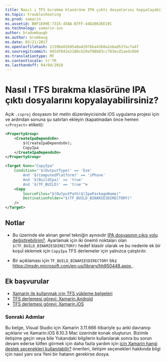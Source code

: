 ```yaml
---
title: Nasıl ı TFS bırakma klasörüne IPA çıktı dosyalarını kopyalayabilirsiniz?
ms.topic: troubleshooting
ms.prod: xamarin
ms.assetid: B0F1E09E-7315-45BA-B7FF-44D2063EE19C
ms.technology: xamarin-ios
author: bradumbaugh
ms.author: brumbaug
ms.date: 03/21/2017
ms.openlocfilehash: 2139be01b95a0a4287bba43b8a2ebad537ac7a4f
ms.sourcegitcommit: 945df041e2180cb20af08b83cc703ecd1aedc6b0
ms.translationtype: MT
ms.contentlocale: tr-TR
ms.lasthandoff: 04/04/2018
---
```

# <a name="how-can-i-copy-ipa-output-files-to-the-tfs-drop-folder"></a>Nasıl ı TFS bırakma klasörüne IPA çıktı dosyalarını kopyalayabilirsiniz?

Açık `.csproj` dosyasını bir metin düzenleyicisinde iOS uygulama projesi için ve ardından sonuna şu satırları ekleyin (kapatmadan önce hemen `</Project>` etiketi):

```xml
<PropertyGroup>
    <CreateIpaDependsOn>
        $(CreateIpaDependsOn);
        CopyIpa
    </CreateIpaDependsOn>
</PropertyGroup>

<Target Name="CopyIpa"
    Condition="'$(OutputType)' == 'Exe'
        And '$(ComputedPlatform)' == 'iPhone'
        And '$(BuildIpa)' == 'true'
        And '$(TF_BUILD)' == 'true'">
    <Copy
        SourceFiles="$(OutputPath)$(IpaPackageName)"
        DestinationFolder="$(TF_BUILD_BINARIESDIRECTORY)"
    />
</Target>
```

## <a name="notes"></a>Notlar

-   Bu üzerinde ele alınan genel tekniğin aynısıdır [IPA dosyasının çıkış yolu değiştirebilirim?](~/ios/troubleshooting/questions/ipa-output-path.md). Ayarlamak için iki önemli noktaları olan `$(TF_BUILD_BINARIESDIRECTORY)` hedef klasör olarak ve bu nedenle ek bir koşul eklemek için `CopyIpa` TFS derlemeler için yalnızca çalıştırılır.

-   Bir açıklaması için `TF_BUILD_BINARIESDIRECTORY` bkz [ https://msdn.microsoft.com/en-us/library/hh850448.aspx ](https://msdn.microsoft.com/en-us/library/hh850448.aspx).

## <a name="additional-references"></a>Ek başvurular

- [Xamarin ile kullanmak için TFS yükleme belgeleri](https://docs.microsoft.com/vsts/tfvc/overview)
- [TFS derlemesi görevi: Xamarin.Android](https://docs.microsoft.com/en-us/vsts/build-release/tasks/build/xamarin-android)
- [TFS derlemesi görevi: Xamarin.iOS](https://docs.microsoft.com/en-us/vsts/build-release/tasks/build/xamarin-ios)

### <a name="next-steps"></a>Sonraki Adımlar
Bu belge, Visual Studio için Xamarin 3.11.666 itibariyle şu anki davranışı açıklanır ve Xamarin.iOS 8.10.3 Mac üzerinde konak oluşturun. Bizimle iletişime geçin veya bile Yukarıdaki bilgilerin kullanılarak sonra bu sorun devam ederse lütfen görmek için daha fazla yardım için [için Xamarin hangi destek seçenekleri kullanılabilir?](~/cross-platform/troubleshooting/support-options.md) önerileri, iletişim seçenekleri hakkında bilgi için nasıl yanı sıra Yeni bir hatanın gerekirse dosya. 



